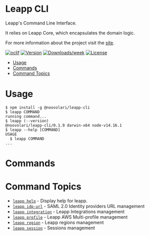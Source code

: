 Leapp CLI
=================

Leapp's Command Line Interface.

It relies on Leapp Core, which encapsulates the domain logic.

For more information about the project visit the [site](www.leapp.cloud).

[![oclif](https://img.shields.io/badge/cli-oclif-brightgreen.svg)](https://oclif.io)
[![Version](https://img.shields.io/npm/v/@noovolari/leapp-core.svg)](https://npmjs.org/package/@noovolari/leapp-cli)
[![Downloads/week](https://img.shields.io/npm/dw/@noovolari/leapp-core.svg)](https://npmjs.org/package/@noovolari/leapp-cli)
[![License](https://img.shields.io/npm/l/@noovolari/leapp-core.svg)](https://github.com/Noovolari/leapp/package.json)
<!--[![CircleCI](https://circleci.com/gh/oclif/hello-world/tree/main.svg?style=shield)](https://circleci.com/gh/oclif/hello-world/tree/main)-->

<!-- toc -->
* [Usage](#usage)
* [Commands](#commands)
* [Command Topics](#command-topics)
<!-- tocstop -->
# Usage
<!-- usage -->
```sh-session
$ npm install -g @noovolari/leapp-cli
$ leapp COMMAND
running command...
$ leapp (--version)
@noovolari/leapp-cli/0.1.9 darwin-x64 node-v14.16.1
$ leapp --help [COMMAND]
USAGE
  $ leapp COMMAND
...
```
<!-- usagestop -->
# Commands
<!-- commands -->
# Command Topics

* [`leapp help`](scopes/help.md) - Display help for leapp.
* [`leapp idp-url`](scopes/idp-url.md) - SAML 2.0 Identity providers URL management
* [`leapp integration`](scopes/integration.md) - Leapp Integrations management
* [`leapp profile`](scopes/profile.md) - Leapp AWS Multi-profile management
* [`leapp region`](scopes/region.md) - Leapp regions management
* [`leapp session`](scopes/session.md) - Sessions management

<!-- commandsstop -->
